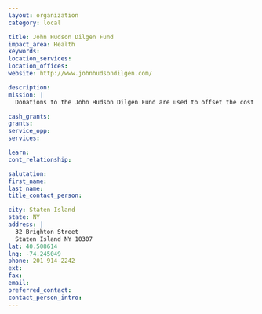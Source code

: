 ```yaml
---
layout: organization
category: local

title: John Hudson Dilgen Fund
impact_area: Health
keywords: 
location_services: 
location_offices: 
website: http://www.johnhudsondilgen.com/

description: 
mission: |
  Donations to the John Hudson Dilgen Fund are used to offset the cost of medical supplies, child care clothes, and other things for John Hudson. Because of his rare skin disease, many of the over the counter antibiotics, vitamins and medications that are not covered by insurance. He also requires his own babysitter and one-on-one supervision, childcare is very expensive. John Hudson's fund is also used to purchase equipment which John Hudson needs throughout the year (air conditioners, car seats, strollers, etc.).

cash_grants: 
grants: 
service_opp: 
services: 

learn: 
cont_relationship: 

salutation: 
first_name: 
last_name: 
title_contact_person: 

city: Staten Island
state: NY
address: |
  32 Brighton Street  
  Staten Island NY 10307
lat: 40.508614
lng: -74.245049
phone: 201-914-2242
ext: 
fax: 
email: 
preferred_contact: 
contact_person_intro: 
---
```

